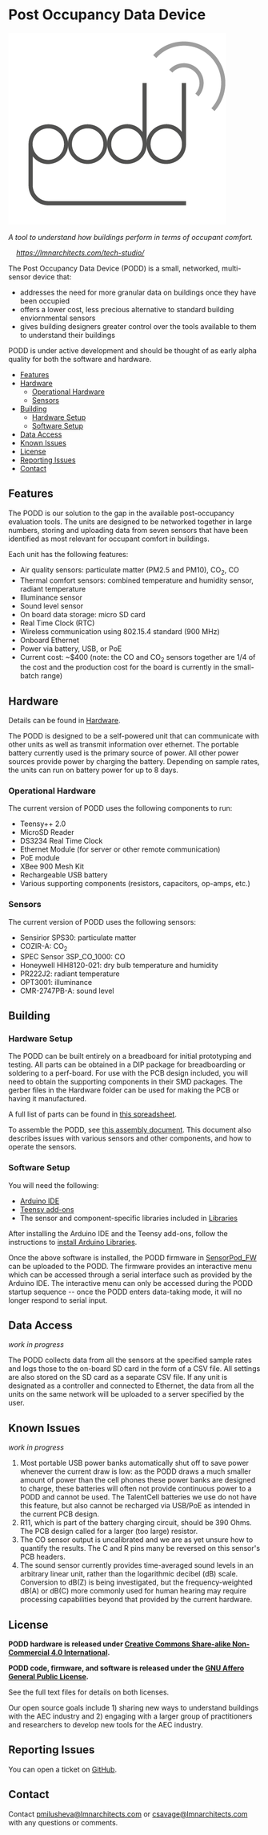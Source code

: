 # Post Occupancy Data Device

![PODD logo](images/logo%20draft%201%20bg.png)

*A tool to understand how buildings perform in terms of occupant comfort.*

*&nbsp;&nbsp;&nbsp;&nbsp;https://lmnarchitects.com/tech-studio/*

The Post Occupancy Data Device (PODD) is a small, networked, multi-sensor device that:

  * addresses the need for more granular data on buildings once they have been occupied
  * offers a lower cost, less precious alternative to standard building enviornmental sensors
  * gives building designers greater control over the tools available to them to understand their buildings
 
PODD is under active development and should be thought of as early alpha quality for both the software and hardware.

- [Features](#features)
- [Hardware](#hardware)
  - [Operational Hardware](#operational-hardware)
  - [Sensors](#sensors)
- [Building](#building)
  - [Hardware Setup](#hardware-setup)
  - [Software Setup](#software-setup)
- [Data Access](#data-access)
- [Known Issues](#known-issues)
- [License](#license)
- [Reporting Issues](#reporting-issues)
- [Contact](#contact)


## Features

The PODD is our solution to the gap in the available post-occupancy evaluation tools. The units are designed to be networked together in large numbers, storing and uploading data from seven sensors that have been identified as most relevant for occupant comfort in buildings.

Each unit has the following features:

  * Air quality sensors: particulate matter (PM2.5 and PM10), CO<sub>2</sub>, CO
  * Thermal comfort sensors: combined temperature and humidity sensor, radiant temperature
  * Illuminance sensor
  * Sound level sensor
  * On board data storage: micro SD card
  * Real Time Clock (RTC)
  * Wireless communication using 802.15.4 standard (900 MHz)
  * Onboard Ethernet 
  * Power via battery, USB, or PoE
  * Current cost: ~$400 (note: the CO and CO<sub>2</sub> sensors together are 1/4 of the cost and the production cost for the board is currently in the small-batch range)


## Hardware

Details can be found in [Hardware](Hardware).

The PODD is designed to be a self-powered unit that can communicate with other units as well as transmit information over ethernet. The portable battery currently used is the primary source of power. All other power sources provide power by charging the battery. Depending on sample rates, the units can run on battery power for up to 8 days.


### Operational Hardware

The current version of PODD uses the following components to run:

  * Teensy++ 2.0
  * MicroSD Reader 
  * DS3234 Real Time Clock
  * Ethernet Module (for server or other remote communication)
  * PoE module
  * XBee 900 Mesh Kit
  * Rechargeable USB battery
  * Various supporting components (resistors, capacitors, op-amps, etc.)


### Sensors

The current version of PODD uses the following sensors:

  * Sensirior SPS30: particulate matter
  * COZIR-A: CO<sub>2</sub>
  * SPEC Sensor 3SP_CO_1000: CO
  * Honeywell HIH8120-021: dry bulb temperature and humidity
  * PR222J2: radiant temperature
  * OPT3001: illuminance
  * CMR-2747PB-A: sound level


## Building


### Hardware Setup

The PODD can be built entirely on a breadboard for initial prototyping and testing. All parts can be obtained in a DIP package for breadboarding or soldering to a perf-board. For use with the PCB design included, you will need to obtain the supporting components in their SMD packages. The gerber files in the Hardware folder can be used for making the PCB or having it manufactured.

A full list of parts can be found in [this spreadsheet](Hardware/PODD_v1.2_PartsList.xlsx).

To assemble the PODD, see [this assembly document](Hardware/PODDAssemby.pdf).  This document also describes issues with various sensors and other components, and how to operate the sensors.


### Software Setup

You will need the following:

  * [Arduino IDE](https://www.arduino.cc/en/Main/Software)
  * [Teensy add-ons](https://www.pjrc.com/teensy/td_download.html)
  * The sensor and component-specific libraries included in [Libraries](Software/Libraries)

After installing the Arduino IDE and the Teensy add-ons, follow the instructions to [install Arduino Libraries](https://www.arduino.cc/en/Guide/Libraries).

Once the above software is installed, the PODD firmware in [SensorPod_FW](Software/Sketches/SensorPod_FW) can be uploaded to the PODD.  The firmware provides an interactive menu which can be accessed through a serial interface such as provided by the Arduino IDE.  The interactive menu can only be accessed during the PODD startup sequence -- once the PODD enters data-taking mode, it will no longer respond to serial input.


## Data Access
_work in progress_

The PODD collects data from all the sensors at the specified sample rates and logs those to the on-board SD card in the form of a CSV file. All settings are also stored on the SD card as a separate CSV file. If any unit is designated as a controller and connected to Ethernet, the data from all the units on the same network will be uploaded to a server specified by the user.


## Known Issues
_work in progress_

1. Most portable USB power banks automatically shut off to save power whenever the current draw is low: as the PODD draws a much smaller amount of power than the cell phones these power banks are designed to charge, these batteries will often not provide continuous power to a PODD and cannot be used.  The TalentCell batteries we use do not have this feature, but also cannot be recharged via USB/PoE as intended in the current PCB design.
1. R11, which is part of the battery charging circuit, should be 390 Ohms.  The PCB design called for a larger (too large) resistor.
1. The CO sensor output is uncalibrated and we are as yet unsure how to quantify the results.  The C and R pins many be reversed on this sensor's PCB headers.
1. The sound sensor currently provides time-averaged sound levels in an arbitrary linear unit, rather than the logarithmic decibel (dB) scale.  Conversion to dB(Z) is being investigated, but the frequency-weighted dB(A) or dB(C) more commonly used for human hearing may require processing capabilities beyond that provided by the current hardware.


## License

**PODD hardware is released under [Creative Commons Share-alike Non-Commercial 4.0 International](https://creativecommons.org/licenses/by-nc-sa/4.0/).**

**PODD code, firmware, and software is released under the [GNU Affero General Public License](https://www.gnu.org/licenses/).**

See the full text files for details on both licenses.

Our open source goals include 1) sharing new ways to understand buildings with the AEC industry and 2) engaging with a larger group of practitioners and researchers to develop new tools for the AEC industry.


## Reporting Issues

You can open a ticket on [GitHub](https://github.com/lmnts/PODD/issues).


## Contact

Contact pmilusheva@lmnarchitects.com or csavage@lmnarchitects.com with any questions or comments. 


